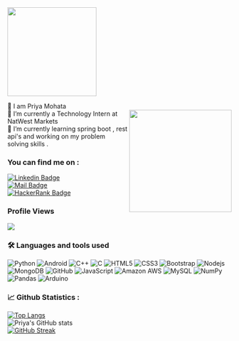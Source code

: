 
<img src="https://rishavanand.github.io/static/images/greetings.gif" width="200" height="200" align="centre">


<!-- ###  <img src="https://raw.githubusercontent.com/MartinHeinz/MartinHeinz/master/wave.gif" width="30px"> --->
👋 I am Priya Mohata <br>
<img align='right' src="https://media.giphy.com/media/ieyl9zmCjO4b4t6qoY/giphy.gif" width="230">
🔭 I’m currently a Technology Intern at NatWest Markets <br>
🌱 I’m currently learning spring boot , rest api's and working on my problem solving skills .

 ### You can find me on :
[![Linkedin Badge](https://img.shields.io/badge/-priyamohata-blue?style=flat-square&logo=Linkedin&logoColor=white)](https://www.linkedin.com/in/priya-mohata-a02170196/)<br>
[![Mail Badge](https://img.shields.io/badge/-mohatapriya@gmail.com-red?style=flat-square&logo=Gmail&logoColor=white)](mohatapriya@gmail.com)<br>
[![HackerRank Badge](https://img.shields.io/badge/-priyamohata-green?style=flat-square&logo=Hackerrank&logoColor=white)](https://www.hackerrank.com/mohatapriya)
<br>
### Profile Views 
![](https://komarev.com/ghpvc/?username=Priya2410&color=blueviolet)
### :hammer_and_wrench: Languages and tools used <br> 
![Python](https://img.shields.io/badge/-Python-black?style=flat-square&logo=Python)
![Android](https://img.shields.io/badge/-Android-black?style=flat-square&logo=Android)
![C++](https://img.shields.io/badge/-C++-00599C?style=flat-square&logo=c)
![C](https://img.shields.io/badge/-C-00599C?style=flat-square&logo=c)
![HTML5](https://img.shields.io/badge/-HTML5-E34F26?style=flat-square&logo=html5&logoColor=white)
![CSS3](https://img.shields.io/badge/-CSS3-1572B6?style=flat-square&logo=css3)
![Bootstrap](https://img.shields.io/badge/-Bootstrap-563D7C?style=flat-square&logo=bootstrap)
![Nodejs](https://img.shields.io/badge/-Nodejs-black?style=flat-square&logo=Node.js)
![MongoDB](https://img.shields.io/badge/-MongoDB-black?style=flat-square&logo=mongodb)
![GitHub](https://img.shields.io/badge/-GitHub-181717?style=flat-square&logo=github)
![JavaScript](https://img.shields.io/badge/-JavaScript-black?style=flat-square&logo=javascript)
![Amazon AWS](https://img.shields.io/badge/Amazon%20AWS-232F3E?style=flat-square&logo=amazon-aws)
![MySQL](https://img.shields.io/badge/mysql-%2300f.svg?style=for-the-badge&logo=mysql&logoColor=white)
![NumPy](https://img.shields.io/badge/numpy-%23013243.svg?style=for-the-badge&logo=numpy&logoColor=white)
![Pandas](https://img.shields.io/badge/pandas-%23150458.svg?style=for-the-badge&logo=pandas&logoColor=white)
![Arduino](https://img.shields.io/badge/-Arduino-00979D?style=for-the-badge&logo=Arduino&logoColor=white)
<br>
### 	:chart_with_upwards_trend: Github Statistics :
[![Top Langs](https://github-readme-stats.vercel.app/api/top-langs/?username=Priya2410&layout=compact&show_icons=true&theme=highcontrast)](https://github.com/Priya2410/github-readme-stats)     
![Priya's GitHub stats](https://github-readme-stats.vercel.app/api?username=Priya2410&show_icons=true&theme=highcontrast)<br>
[![GitHub Streak](https://github-readme-streak-stats.herokuapp.com/?user=Priya2410&theme=highcontrast)](https://git.io/streak-stats)

<!-- [![Priya's github activity graph](https://activity-graph.herokuapp.com/graph?username=Priya2410&theme=dracula)](https://github.com/Priya2410/github-readme-activity-graph) -->
<!-- Here are some ideas to get you started:

- 🔭 I’m currently working on my app development , web development and problem solving skills.
- 📫 How to reach me: 
<link href="
- 😄 Pronouns: ...
- ⚡ Fun fact: ...
--> 

